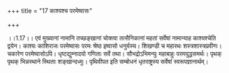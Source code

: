 +++
title = "17 काश्यश्च परमेष्वासः"

+++
  
  
।।1.17।। एवं मुख्यानां नामानि तच्छङ्खानां चोक्त्वा तत्सैनिकानां महतां
सर्वेषां नामान्याह काश्यश्चेति द्वयेन। काश्यः काशिराजः परमेष्वासः परमः
श्रेष्ठ इष्वासो धनुर्यस्य। शिखण्डी च महारथः शस्त्रशास्त्रप्रवीणः। चकारेण
परमेष्वासोऽपि। धृष्टद्युम्नादयो गणिताः सर्वे तथा। सौभद्रोऽभिमन्युः
महाबाहुः परमयुद्धसमर्थः। पृथक् पृथक् भिन्नस्थाने स्थिताः शङ्खान्दध्मुः।
पृथिवीपत इति सम्बोधनं धृतराष्ट्रस्य सर्वेषां स्वरूपज्ञानार्थम्।  
  
  
